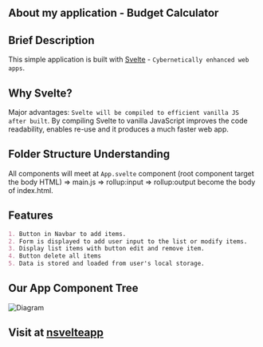 ## About my application - Budget Calculator

## Brief Description

This simple application is built with [Svelte](https://svelte.dev/) - `Cybernetically enhanced web apps`.

## Why Svelte?

Major advantages: `Svelte will be compiled to efficient vanilla JS after built`. By compiling Svelte to vanilla JavaScript improves the code readability, enables re-use and it produces a much faster web app.

## Folder Structure Understanding

All components will meet at `App.svelte` component (root component target the body HTML) => main.js => rollup:input => rollup:output become the body of index.html.

## Features
```markdown
1. Button in Navbar to add items.
2. Form is displayed to add user input to the list or modify items.
3. Display list items with button edit and remove item.
4. Button delete all items
5. Data is stored and loaded from user's local storage.
```

## Our App Component Tree
![Diagram](https://res.cloudinary.com/nmnhat/image/upload/v1658651522/BudgetCalculator_lzadnw.png)

## Visit at [nsvelteapp](https://nsvelteapp.netlify.app/)
